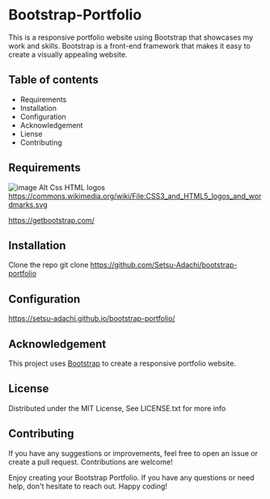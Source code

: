 # Bootstrap-Portfolio
This is a responsive portfolio website using Bootstrap that showcases my work and skills. Bootstrap is a front-end framework that makes it easy to create a visually appealing website.

## Table of contents

- Requirements
- Installation
- Configuration
- Acknowledgement
- Liense
- Contributing



## Requirements
![image Alt Css HTML logos](https://upload.wikimedia.org/wikipedia/commons/1/10/CSS3_and_HTML5_logos_and_wordmarks.svg)
https://commons.wikimedia.org/wiki/File:CSS3_and_HTML5_logos_and_wordmarks.svg

https://getbootstrap.com/

## Installation
Clone the repo
git clone https://github.com/Setsu-Adachi/bootstrap-portfolio

## Configuration
https://setsu-adachi.github.io/bootstrap-portfolio/

## Acknowledgement
This project uses [Bootstrap](https://getbootstrap.com/) to create a responsive portfolio website.

## License
Distributed under the MIT License, See LICENSE.txt for more info

## Contributing
If you have any suggestions or improvements, feel free to open an issue or create a pull request. Contributions are welcome!

Enjoy creating your Bootstrap Portfolio. If you have any questions or need help, don't hesitate to reach out. Happy coding!

